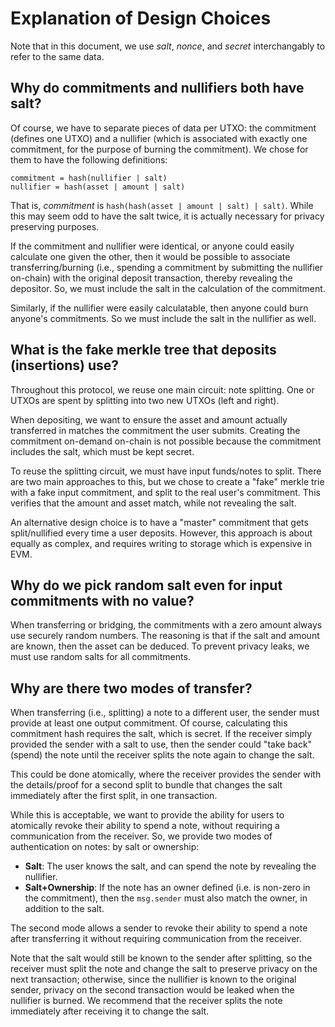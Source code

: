 # Explanation of Design Choices

Note that in this document, we use *salt*, *nonce*, and *secret* interchangably to refer to the same data.


## Why do commitments and nullifiers both have salt?

Of course, we have to separate pieces of data per UTXO: the commitment (defines one UTXO) and a nullifier (which is associated with exactly one commitment, for the purpose of burning the commitment). We chose for them to have the following definitions:

```
commitment = hash(nullifier | salt)
nullifier = hash(asset | amount | salt)
```

That is, *commitment* is `hash(hash(asset | amount | salt) | salt)`. While this may seem odd to have the salt twice, it is actually necessary for privacy preserving purposes.

If the commitment and nullifier were identical, or anyone could easily calculate one given the other, then it would be possible to associate transferring/burning (i.e., spending a commitment by submitting the nullifier on-chain) with the original deposit transaction, thereby revealing the depositor. So, we must include the salt in the calculation of the commitment.

Similarly, if the nullifier were easily calculatable, then anyone could burn anyone's commitments. So we must include the salt in the nullifier as well.


## What is the fake merkle tree that deposits (insertions) use?

Throughout this protocol, we reuse one main circuit: note splitting. One or UTXOs are spent by splitting into two new UTXOs (left and right).

When depositing, we want to ensure the asset and amount actually transferred in matches the commitment the user submits. Creating the commitment on-demand on-chain is not possible because the commitment includes the salt, which must be kept secret.

To reuse the splitting circuit, we must have input funds/notes to split. There are two main approaches to this, but we chose to create a "fake" merkle trie with a fake input commitment, and split to the real user's commitment. This verifies that the amount and asset match, while not revealing the salt.

An alternative design choice is to have a "master" commitment that gets split/nullified every time a user deposits. However, this approach is about equally as complex, and requires writing to storage which is expensive in EVM.


## Why do we pick random salt even for input commitments with no value?

When transferring or bridging, the commitments with a zero amount always use securely random numbers. The reasoning is that if the salt and amount are known, then the asset can be deduced. To prevent privacy leaks, we must use random salts for all commitments.


## Why are there two modes of transfer?

When transferring (i.e., splitting) a note to a different user, the sender must provide at least one output commitment. Of course, calculating this commitment hash requires the salt, which is secret. If the receiver simply provided the sender with a salt to use, then the sender could "take back" (spend) the note until the receiver splits the note again to change the salt.

This could be done atomically, where the receiver provides the sender with the details/proof for a second split to bundle that changes the salt immediately after the first split, in one transaction.

While this is acceptable, we want to provide the ability for users to atomically revoke their ability to spend a note, without requiring a communication from the receiver. So, we provide two modes of authentication on notes: by salt or ownership:

- **Salt**: The user knows the salt, and can spend the note by revealing the nullifier.
- **Salt+Ownership**: If the note has an owner defined (i.e. is non-zero in the commitment), then the `msg.sender` must also match the owner, in addition to the salt.

The second mode allows a sender to revoke their ability to spend a note after transferring it without requiring communication from the receiver.

Note that the salt would still be known to the sender after splitting, so the receiver must split the note and change the salt to preserve privacy on the next transaction; otherwise, since the nullifier is known to the original sender, privacy on the second transaction would be leaked when the nullifier is burned. We recommend that the receiver splits the note immediately after receiving it to change the salt.

